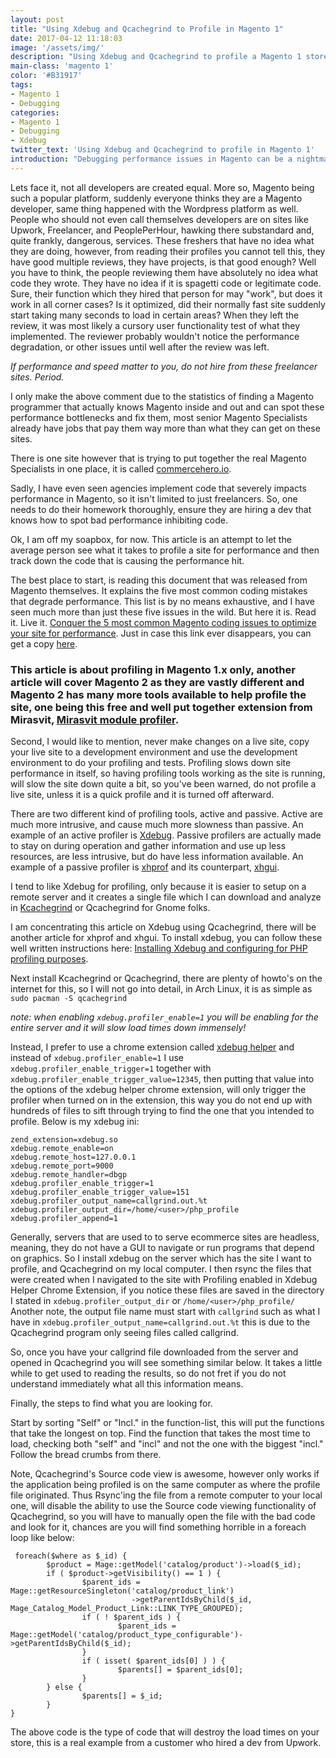 ```yaml
---
layout: post
title: "Using Xdebug and Qcachegrind to Profile in Magento 1"
date: 2017-04-12 11:18:03
image: '/assets/img/'
description: "Using Xdebug and Qcachegrind to profile a Magento 1 store."
main-class: 'magento 1'
color: '#B31917'
tags:
- Magento 1
- Debugging
categories:
- Magento 1
- Debugging
- Xdebug
twitter_text: 'Using Xdebug and Qcachegrind to profile in Magento 1'
introduction: "Debugging performance issues in Magento can be a nightmare, here are some tips."
---
```


Lets face it, not all developers are created equal.  More so, Magento being such a popular platform, suddenly everyone thinks they are a Magento developer, same thing happened with the Wordpress platform as well.  People who should not even call themselves developers are on sites like Upwork, Freelancer, and PeoplePerHour, hawking there substandard and, quite frankly, dangerous, services.  These freshers that have no idea what they are doing, however, from reading their profiles you
cannot tell this, they have good multiple reviews, they have projects, is that good enough? Well you have to think, the people reviewing them have absolutely no idea what code they wrote.  They have no idea if it is spagetti code or legitimate code.  Sure, their function which they hired that person for may "work", but does it work in all corner cases? Is it optimized, did their normally fast site suddenly start taking many seconds to load in certain areas? When they left the review, it
was most likely a cursory user functionality test of what they implemented. The reviewer probably wouldn't notice the performance degradation, or other issues until well after the review was left.

*If performance and speed matter to you, do not hire from these freelancer sites. Period.*

I only make the above comment due to the statistics of finding a Magento programmer that actually knows Magento inside and out and can spot these performance bottlenecks and fix them, most senior Magento Specialists already have jobs that pay them way more than what they can get on these sites.

There is one site however that is trying to put together the real Magento Specialists in one place, it is called [commercehero.io](https://commercehero.io).

Sadly, I have even seen agencies implement code that severely impacts performance in Magento, so it isn't limited to just freelancers.  So, one needs to do their homework thoroughly, ensure they are hiring a dev that knows how to spot bad performance inhibiting code.

Ok, I am off my soapbox, for now.  This article is an attempt to let the average person see what it takes to profile a site for performance and then track down the code that is causing the performance hit.

The best place to start, is reading this document that was released from Magento themselves.  It explains the five most common coding mistakes that degrade performance.  This list is by no means exhaustive, and I have seen much more than just these five issues in the wild. But here it is.  Read it. Live it.
[Conquer the 5 most common Magento coding issues to optimize your site for performance](http://info2.magento.com/rs/magentosoftware/images/Conquer_the_5_Most_Common_Magento_Coding_Issues_to_Optimize_Your_Site_for_Performance.pdf). Just in case this link ever disappears, you can get a copy
[here](https://www.dropbox.com/s/7d16uz2ap1ucirq/Conquer_the_5_Most_Common_Magento_Coding_Issues_to_Optimize_Your_Site_for_Performance%20%281%29.pdf?dl=0).

### This article is about profiling in Magento 1.x only, another article will cover Magento 2 as they are vastly different and Magento 2 has many more tools available to help profile the site, one being this free and well put together extension from Mirasvit, [Mirasvit module profiler](https://github.com/mirasvit/module-profiler).

Second, I would like to mention, never make changes on a live site, copy your live site to a development environment and use the development environment to do your profiling and tests.  Profiling slows down site performance in itself, so having profiling tools working as the site is running, will slow the site down quite a bit, so you've been warned, do not profile a live site, unless it is a quick profile and it is turned off afterward.

There are two different kind of profiling tools, active and passive.  Active are much more intrusive, and cause much more slowness than passive. An example of an active profiler is [Xdebug](https://xdebug.org/).  Passive profilers are actually made to stay on during operation and gather information and use up less resources, are less intrusive, but do have less information available.  An example of a passive profiler is [xhprof](https://github.com/phacility/xhprof) and its
counterpart, [xhgui](https://github.com/preinheimer/xhprof).

I tend to like Xdebug for profiling, only because it is easier to setup on a remote server and it creates a single file which I can download and analyze in [Kcachegrind](https://kcachegrind.github.io/html/Shot1.html) or Qcachegrind for Gnome folks.

I am concentrating this article on Xdebug using Qcachegrind, there will be another article for xhprof and xhgui.  To install xdebug, you can follow these well written instructions here: [Installing Xdebug and configuring for PHP profiling purposes](http://www.weasy.net/2015/02/installing-xdebug-and-configuring-for.html).

Next install Kcachegrind or Qcachegrind, there are plenty of howto's on the internet for this, so I will not go into detail, in Arch Linux, it is as simple as `sudo pacman -S qcachegrind`

*note: when enabling `xdebug.profiler_enable=1` you will be enabling for the entire server and it will slow load times down immensely!* 

Instead, I prefer to use a chrome extension called [xdebug helper](https://chrome.google.com/webstore/detail/xdebug-helper/eadndfjplgieldjbigjakmdgkmoaaaoc) and instead of `xdebug.profiler_enable=1` I use `xdebug.profiler_enable_trigger=1` together with `xdebug.profiler_enable_trigger_value=12345`, then putting that value into the options of the xdebug
helper chrome extension, will only trigger the profiler when turned on in the extension, this way you do not end up with hundreds of files to sift through trying to find the one that you intended to profile.  Below is my xdebug ini:

```
zend_extension=xdebug.so
xdebug.remote_enable=on
xdebug.remote_host=127.0.0.1
xdebug.remote_port=9000
xdebug.remote_handler=dbgp
xdebug.profiler_enable_trigger=1
xdebug.profiler_enable_trigger_value=151
xdebug.profiler_output_name=callgrind.out.%t
xdebug.profiler_output_dir=/home/<user>/php_profile
xdebug.profiler_append=1
```

Generally, servers that are used to to serve ecommerce sites are headless, meaning, they do not have a GUI to navigate or run programs that depend on graphics.  So I install xdebug on the server which has the site I want to profile, and Qcachegrind on my local computer. I then rsync the files that were created when I navigated to the site with Profiling enabled in Xdebug Helper Chrome Extension, if you notice these files are saved in the directory I stated in
`xdebug.profiler_output_dir` or `/home/<user>/php_profile/` Another note, the output file name must start with `callgrind` such as what I have in `xdebug.profiler_output_name=callgrind.out.%t` this is due to the Qcachegrind program only seeing files called callgrind.

So, once you have your callgrind file downloaded from the server and opened in Qcachegrind you will see something similar below. It takes a little while to get used to reading the results, so do not fret if you do not understand immediately what all this information means.

<div style="width: 400px; margin: 0 auto">
<blockquote class="imgur-embed-pub" lang="en" data-id="DWLh6B7"><a href="//imgur.com/DWLh6B7"></a></blockquote><script async src="//s.imgur.com/min/embed.js" charset="utf-8"></script>
</div>

Finally, the steps to find what you are looking for.

Start by sorting "Self" or "Incl." in the function-list, this will put the functions that take the longest on top.
Find the function that takes the most time to load, checking both "self" and "incl" and not the one with the biggest "incl."
Follow the bread crumbs from there.

Note, Qcachegrind's Source code view is awesome, however only works if the application being profiled is on the same computer as where the profile file originated. Thus Rsync'ing the file from a remote computer to your local one, will disable the ability to use the Source code viewing functionality of Qcachegrind, so you will have to manually open the file with the bad code and look for it, chances are you will find something horrible in a foreach loop like below:

```
 foreach($where as $_id) {
        $product = Mage::getModel('catalog/product')->load($_id);
        if ( $product->getVisibility() == 1 ) {
                $parent_ids = Mage::getResourceSingleton('catalog/product_link')
                           ->getParentIdsByChild($_id, Mage_Catalog_Model_Product_Link::LINK_TYPE_GROUPED);
                if ( ! $parent_ids ) {
                        $parent_ids = Mage::getModel('catalog/product_type_configurable')->getParentIdsByChild($_id);
                }
                if ( isset( $parent_ids[0] ) ) {
                        $parents[] = $parent_ids[0];
                }
        } else {
                $parents[] = $_id;
        }
}
```

The above code is the type of code that will destroy the load times on your store, this is a real example from a customer who hired a dev from Upwork.
